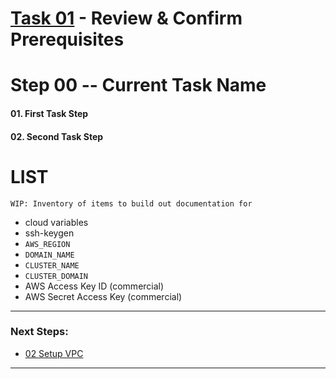 # [Task 01](./) - Review & Confirm Prerequisites
# Step 00 -- Current Task Name
#### 01\. First Task Step
#### 02\. Second Task Step

# LIST
    WIP: Inventory of items to build out documentation for
  - cloud variables
  - ssh-keygen
  - `AWS_REGION`
  - `DOMAIN_NAME`
  - `CLUSTER_NAME`
  - `CLUSTER_DOMAIN`
  - AWS Access Key ID      (commercial)
  - AWS Secret Access Key  (commercial)

---------------------------------------------------------------------------------
### Next Steps:
  + [02 Setup VPC]
--------------------------------------------------------------------------------
[02 Setup VPC]:../manual/02_SetupVPC.md


